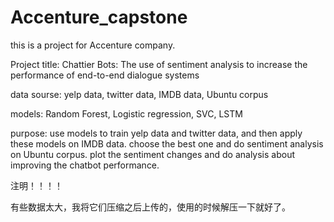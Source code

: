 # Accenture_capstone

this is a project for Accenture company.

Project title:
Chattier Bots: The use of sentiment analysis to increase the performance of end-to-end dialogue systems

data sourse:
yelp data, twitter data, IMDB data, Ubuntu corpus

models:
Random Forest, Logistic regression, SVC, LSTM

purpose: 
use models to train yelp data and twitter data, and then apply these models on IMDB data. 
choose the best one and do sentiment analysis on Ubuntu corpus. plot the sentiment changes and do analysis about
improving the chatbot performance. 




注明！！！！

有些数据太大，我将它们压缩之后上传的，使用的时候解压一下就好了。




